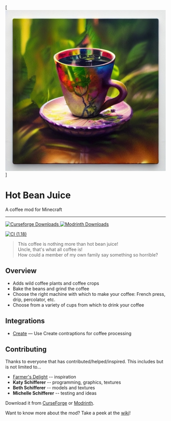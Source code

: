 [![Hot Bean Juice](images/HotBeanJuice.jpeg)]

# Hot Bean Juice

A coffee mod for Minecraft

---

<a href="https://www.curseforge.com/minecraft/mc-mods/hot-bean-juice">
  <img src="http://cf.way2muchnoise.eu/full_968123_downloads.svg" alt="Curseforge Downloads">
</a>
<a href="https://www.curseforge.com/minecraft/mc-mods/hot-bean-juice">
  <img src="https://img.shields.io/modrinth/dt/" alt="Modrinth Downloads">
</a>

[![CI (1.18)](https://github.com/sweetrpg/HotBeanJuice/actions/workflows/ci-build.yml/badge.svg?branch=1.18)](https://github.com/sweetrpg/HotBeanJuice/actions/workflows/ci-build.yml)

> This coffee is nothing more than hot bean juice!<br/>
> Uncle, that's what all coffee is!<br/>
> How could a member of my own family say something so horrible?

## Overview

* Adds wild coffee plants and coffee crops
* Bake the beans and grind the coffee
* Choose the right machine with which to make your coffee: French press, drip, percolator, etc.
* Choose from a variety of cups from which to drink your coffee

## Integrations

* [Create](https://www.curseforge.com/minecraft/mc-mods/create) &mdash; Use Create contraptions for coffee processing

## Contributing

Thanks to everyone that has contributed/helped/inspired. This includes but is not limited to...

* [Farmer's Delight](https://www.curseforge.com/minecraft/mc-mods/farmers-delight) -- inspiration
* **Katy Schifferer** -- programming, graphics, textures
* **Beth Schifferer** -- models and textures
* **Michelle Schifferer** -- testing and ideas

Download it from [CurseForge](https://www.curseforge.com/minecraft/mc-mods/hot-bean-juice) or [Modrinth](https://modrinth.com/mod/hot-bean-juice).

Want to know more about the mod? Take a peek at the [wiki](https://github.com/sweetrpg/HotBeanJuice/wiki)!

